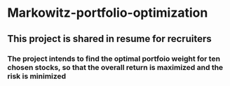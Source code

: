 # Markowitz-portfolio-optimization

## This project is shared in resume for recruiters

### The project intends to find the optimal portfoio weight for ten chosen stocks, so that the overall return is maximized and the risk is minimized
